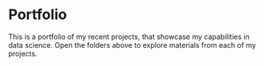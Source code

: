 # Portfolio
This is a portfolio of my recent projects, that showcase my capabilities in data science.
Open the folders above to explore materials from each of my projects.
